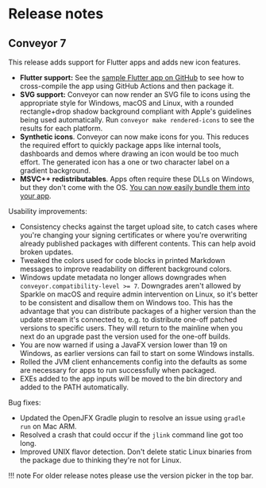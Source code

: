 # Release notes

## Conveyor 7

This release adds support for Flutter apps and adds new icon features.

* **Flutter support:** See the [sample Flutter app on GitHub](https://github.com/hydraulic-software/flutter-demo) to see how to cross-compile the app using GitHub Actions and then package it.
* **SVG support:** Conveyor can now render an SVG file to icons using the appropriate style for Windows, macOS and Linux, with a rounded rectangle+drop shadow background compliant with Apple's guidelines being used automatically. Run `conveyor make rendered-icons` to see the results for each platform.
* **Synthetic icons**. Conveyor can now make icons for you. This reduces the required effort to quickly package apps like internal tools, dashboards and demos where drawing an icon would be too much effort. The generated icon has a one or two character label on a gradient background.
* **MSVC++ redistributables**. Apps often require these DLLs on Windows, but they don't come with the OS. [You can now easily bundle them into your app](stdlib/index.md#microsoft-visual-c-redistributables).


Usability improvements:

* Consistency checks against the target upload site, to catch cases where you're changing your signing certificates or where you're overwriting already published packages with different contents. This can help avoid broken updates.
* Tweaked the colors used for code blocks in printed Markdown messages to improve readability on different background colors.
* Windows update metadata no longer allows downgrades when `conveyor.compatibility-level >= 7`. Downgrades aren't allowed by Sparkle on macOS and require admin intervention on Linux, so it's better to be consistent and disallow them on Windows too. This has the advantage that you can distribute packages of a higher version than the update stream it's connected to, e.g. to distribute one-off patched versions to specific users. They will return to the mainline when you next do an upgrade past the version used for the one-off builds.
* You are now warned if using a JavaFX version lower than 19 on Windows, as earlier versions can fail to start on some Windows installs.
* Rolled the JVM client enhancements config into the defaults as some are necessary for apps to run successfully when packaged.
* EXEs added to the app inputs will be moved to the bin directory and added to the PATH automatically.

Bug fixes:

* Updated the OpenJFX Gradle plugin to resolve an issue using `gradle run` on Mac ARM.
* Resolved a crash that could occur if the `jlink` command line got too long.
* Improved UNIX flavor detection. Don't delete static Linux binaries from the package due to thinking they're not for Linux.

!!! note 
    For older release notes please use the version picker in the top bar.
